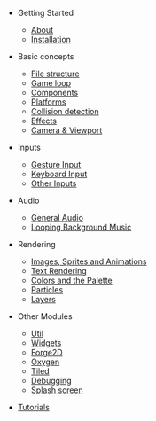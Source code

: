 - Getting Started
    - [About](/about)
    - [Installation](/install)

- Basic concepts
    - [File structure](structure)
    - [Game loop](game)
    - [Components](components)
    - [Platforms](platforms)
    - [Collision detection](collision_detection)
    - [Effects](effects)
    - [Camera & Viewport](camera_and_viewport)

- Inputs
    - [Gesture Input](gesture-input)
    - [Keyboard Input](keyboard-input)
    - [Other Inputs](other-inputs)

- Audio
    - [General Audio](audio)
    - [Looping Background Music](bgm)

- Rendering
    - [Images, Sprites and Animations](images)
    - [Text Rendering](text)
    - [Colors and the Palette](palette)
    - [Particles](particles)
    - [Layers](layers)

- Other Modules
    - [Util](util)
    - [Widgets](widgets)
    - [Forge2D](forge2d)
    - [Oxygen](oxygen)
    - [Tiled](tiled)
    - [Debugging](debug)
    - [Splash screen](splash_screen)

- [Tutorials](https://github.com/flame-engine/flame/tree/main/tutorials)
